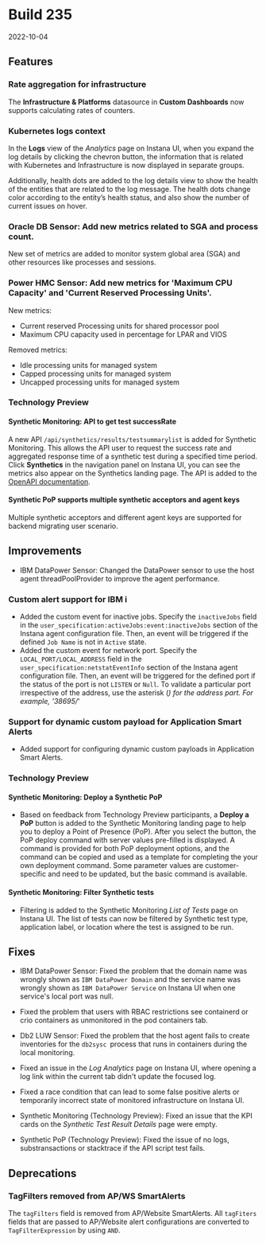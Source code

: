 # Build 235

2022-10-04

## Features

### Rate aggregation for infrastructure

The **Infrastructure & Platforms** datasource in **Custom Dashboards** now supports calculating rates of counters.

### Kubernetes logs context

In the **Logs** view of the _Analytics_ page on Instana UI, when you expand the log details by clicking the chevron button, the information that is related with Kubernetes and Infrastructure is now displayed in separate groups.

Additionally, health dots are added to the log details view to show the health of the entities that are related to the log message. The health dots change color according to the entity’s health status, and also show the number of current issues on hover.

### Oracle DB Sensor: Add new metrics related to SGA and process count. 

New set of metrics are added to monitor system global area (SGA) and other resources like processes and sessions.

### Power HMC Sensor: Add new metrics for 'Maximum CPU Capacity' and 'Current Reserved Processing Units'.

New metrics:
- Current reserved Processing units for shared processor pool
- Maximum CPU capacity used in percentage for LPAR and VIOS

Removed metrics:
- Idle processing units for managed system
- Capped processing units for managed system
- Uncapped processing units for managed system

### Technology Preview

#### Synthetic Monitoring: API to get test successRate

A new API `/api/synthetics/results/testsummarylist` is added for Synthetic Monitoring. This allows the API user to request the success rate and aggregated response time of a synthetic test during a specified time period. Click **Synthetics** in the navigation panel on Instana UI, you can see the metrics also appear on the Synthetics landing page. The API is added to the [OpenAPI documentation](https://instana.github.io/openapi).

#### Synthetic PoP supports multiple synthetic acceptors and agent keys

Multiple synthetic acceptors and different agent keys are supported for backend migrating user scenario.

## Improvements

* IBM DataPower Sensor: Changed the DataPower sensor to use the host agent threadPoolProvider to improve the agent performance.

### Custom alert support for IBM i

* Added the custom event for inactive jobs. Specify the `inactiveJobs` field in the `user_specification:activeJobs:event:inactiveJobs` section of the Instana agent configuration file. Then, an event will be triggered if the defined `Job Name` is not in `Active` state.
* Added the custom event for network port. Specify the `LOCAL_PORT/LOCAL_ADDRESS` field in the `user_specification:netstatEventInfo` section of the Instana agent configuration file. Then, an event will be triggered for the defined port if the status of the port is not `LISTEN` or `Null`.
  To validate a particular port irrespective of the address, use the asterisk (*) for the address part. For example, '38695/*'

### Support for dynamic custom payload for Application Smart Alerts

* Added support for configuring dynamic custom payloads in Application Smart Alerts. 

### Technology Preview

#### Synthetic Monitoring: Deploy a Synthetic PoP

* Based on feedback from Technology Preview participants, a **Deploy a PoP** button is added to the Synthetic Monitoring landing page to help you to deploy a Point of Presence (PoP).  After you select the button, the PoP deploy command with server values pre-filled is displayed. A command is provided for both PoP deployment options, and the command can be copied and used as a template for completing the your own deployment command.  Some parameter values are customer-specific and need to be updated, but the basic command is available.

#### Synthetic Monitoring: Filter Synthetic tests

* Filtering is added to the Synthetic Monitoring _List of Tests_ page on Instana UI. The list of tests can now be filtered by Synthetic test type, application label, or location where the test is assigned to be run.


## Fixes

* IBM DataPower Sensor: Fixed the problem that the domain name was wrongly shown as `IBM DataPower Domain` and the service name was wrongly shown as `IBM DataPower Service` on Instana UI when one service's local port was null.

* Fixed the problem that users with RBAC restrictions see containerd or crio containers as unmonitored in the pod containers tab.

* Db2 LUW Sensor: Fixed the problem that the host agent fails to create inventories for the `db2sysc `process that runs in containers during the local monitoring.

* Fixed an issue in the *Log Analytics* page on Instana UI, where opening a log link within the current tab didn't update the focused log.

* Fixed a race condition that can lead to some false positive alerts or temporarily incorrect state of monitored infrastructure on Instana UI.

* Synthetic Monitoring (Technology Preview): Fixed an issue that the KPI cards on the _Synthetic Test Result Details_ page were empty.

* Synthetic PoP (Technology Preview): Fixed the issue of no logs, substransactions or stacktrace if the API script test fails.

## Deprecations

### TagFilters removed from AP/WS SmartAlerts

The `tagFilters` field is removed from AP/Website SmartAlerts. All `tagFiters` fields that are passed to AP/Website alert configurations are converted to `TagFilterExpression` by using `AND`.